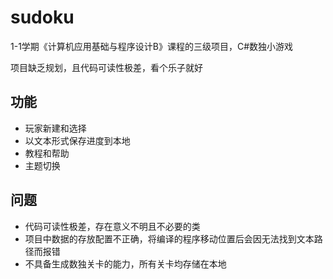 # sudoku
1-1学期《计算机应用基础与程序设计B》课程的三级项目，C#数独小游戏

项目缺乏规划，且代码可读性极差，看个乐子就好


## 功能
- 玩家新建和选择
- 以文本形式保存进度到本地
- 教程和帮助
- 主题切换


## 问题
- 代码可读性极差，存在意义不明且不必要的类
- 项目中数据的存放配置不正确，将编译的程序移动位置后会因无法找到文本路径而报错
- 不具备生成数独关卡的能力，所有关卡均存储在本地


